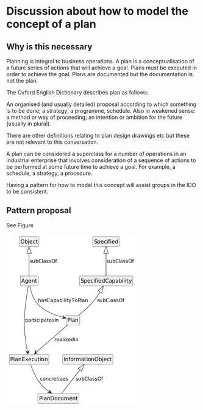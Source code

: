 # Discussion about how to model the concept of a plan

## Why is this necessary

Planning is integral to business operations. A plan is a conceptualisation of a future series of actions that will achieve a goal. Plans must be executed in order to achieve the goal. Plans are documented but the documentation is not the plan.

The Oxford English Dictionary describes plan as follows:

An organised (and usually detailed) proposal according to which something is to be done; a strategy; a programme, schedule. Also in weakened sense: a method or way of proceeding; an intention or ambition for the future (usually in plural).

There are other definitions relating to plan design drawings etc but these are not relevant to this conversation.

A plan can be considered a superclass for a number of operations in an industrial enterprise that involves consideration of a sequence of actions to be performed at some future time to achieve a goal. For example, a schedule, a strategy, a procedure.

Having a pattern for how to model this concept will assist groups in the IDO to be consistent.

## Pattern proposal

See Figure

![Plan](plan_uml.png "Classes and relationships from existing lis: and proposed ibv: namespaces")
